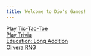```yaml
---
title: Welcome to Dio's Games!
---
```

<a href="tic-tac-toe/tic-tac-toe.html">Play Tic-Tac-Toe<br>
<a href="trivia-game/index.html">Play Trivia<br>
<a href="addition/index.html">Education: Long Addition<br>
<a href="=rng-game/index.html">Olivera RNG<br>
